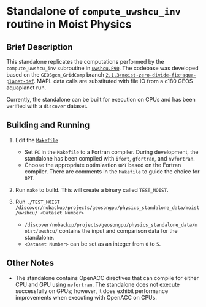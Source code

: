 # Standalone of `compute_uwshcu_inv` routine in Moist Physics

## Brief Description

This standalone replicates the computations performed by the `compute_uwshcu_inv` subroutine in [`uwshcu.F90`](https://github.com/GEOS-ESM/GEOSgcm_GridComp/blob/2.1.3%2Bmoist-zero-divide-fix%2Baqua-planet-def/GEOSagcm_GridComp/GEOSphysics_GridComp/GEOSmoist_GridComp/uwshcu.F90#L74).  The codebase was developed based on the `GEOSgcm_GridComp` branch [`2.1.3+moist-zero-divide-fix+aqua-planet-def`](https://github.com/GEOS-ESM/GEOSgcm_GridComp/tree/2.1.3%2Bmoist-zero-divide-fix%2Baqua-planet-def).  MAPL data calls are substituted with file IO from a c180 GEOS aquaplanet run.

Currently, the standalone can be built for execution on CPUs and has been verified with a `discover` dataset.

## Building and Running

1. Edit the [`Makefile`](https://github.com/GEOS-ESM/GEOSgcm_GridComp/blob/orphan/openacc/moist/uw_shal_conv/Makefile)
    - Set `FC` in the `Makefile` to a Fortran compiler.  During development, the standalone has been compiled with `ifort`, `gfortran`, and `nvfortran`.
    - Choose the appropriate optimization `OPT` based on the Fortran compiler.  There are comments in the `Makefile` to guide the choice for `OPT`.

2. Run `make` to build.  This will create a binary called `TEST_MOIST`.

3. Run `./TEST_MOIST /discover/nobackup/projects/geosongpu/physics_standalone_data/moist/uwshcu/ <Dataset Number>`
    - `/discover/nobackup/projects/geosongpu/physics_standalone_data/moist/uwshcu/` contains the input and comparison data for the standalone.
    - `<Dataset Number>` can be set as an integer from `0` to `5`.

## Other Notes
- The standalone contains OpenACC directives that can compile for either CPU and GPU using `nvfortran`.  The standalone does not execute successfully on GPUs; however, it does exhibit performance improvements when executing with OpenACC on CPUs.
